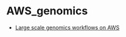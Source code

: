 # AWS_genomics

* [Large scale genomics workflows on AWS](https://docs.opendata.aws/genomics-workflows/)
